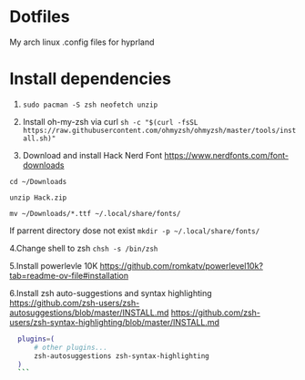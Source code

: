 # Dotfiles
My arch linux .config files for hyprland

# Install dependencies
1. `sudo pacman -S zsh neofetch unzip`

2. Install oh-my-zsh via curl `sh -c "$(curl -fsSL https://raw.githubusercontent.com/ohmyzsh/ohmyzsh/master/tools/install.sh)"`

3. Download and install Hack Nerd Font https://www.nerdfonts.com/font-downloads
   
  `cd ~/Downloads`
  
  `unzip Hack.zip`
  
  `mv ~/Downloads/*.ttf ~/.local/share/fonts/`
  
  If parrent directory dose not exist `mkdir -p ~/.local/share/fonts/`

4.Change shell to zsh `chsh -s /bin/zsh`

5.Install powerlevle 10K https://github.com/romkatv/powerlevel10k?tab=readme-ov-file#installation

6.Install zsh auto-suggestions and syntax highlighting
  https://github.com/zsh-users/zsh-autosuggestions/blob/master/INSTALL.md
  https://github.com/zsh-users/zsh-syntax-highlighting/blob/master/INSTALL.md
  ```sh
    plugins=( 
        # other plugins...
        zsh-autosuggestions zsh-syntax-highlighting
    )
    ```
